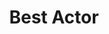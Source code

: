 ---
title: "Best Actor"
edition: 2013
winner: Matthew McConaughey
kind: "actor"
film: dallas-buyers-club.md
image: https://m.media-amazon.com/images/M/MV5BZWZjNmRlM2QtYTMxMC00MGY5LWJhYmUtYzQ5ZThmYjk1MGZkXkEyXkFqcGdeQXVyNjUwNzk3NDc@._V1_FMjpg_UX988_.jpg
type: award
weight: 4
---